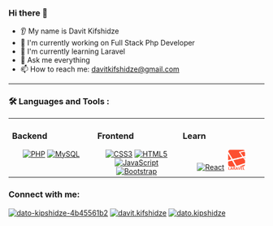 ### Hi there 👋
* 👂 My name is Davit Kifshidze
* 🔭 I'm currently working on Full Stack Php Developer
* 🌱 I'm currently learning Laravel
* 💬 Ask me everything
* 📫 How to reach me: davitkifshidze@gmail.com


---

### :hammer_and_wrench: Languages and Tools :

<table  style="width:100%">
    <tbody style="width:100%">
    <tr  style="width:100%">
        <td valign="top" width="33%">
            <h3 dir="auto"><a id="user-content-backend" class="anchor" aria - hidden="true" href="#backend">
                    <svg class="octicon octicon-link" viewBox="0 0 16 16" version="1.1" width="16" height="16" aria -
                         hidden="true">
                        <path fill - rule="evenodd"
                              d="M7.775 3.275a.75.75 0 001.06 1.06l1.25-1.25a2 2 0 112.83 2.83l-2.5 2.5a2 2 0 01-2.83 0 .75.75 0 00-1.06 1.06 3.5 3.5 0 004.95 0l2.5-2.5a3.5 3.5 0 00-4.95-4.95l-1.25 1.25zm-4.69 9.64a2 2 0 010-2.83l2.5-2.5a2 2 0 012.83 0 .75.75 0 001.06-1.06 3.5 3.5 0 00-4.95 0l-2.5 2.5a3.5 3.5 0 004.95 4.95l1.25-1.25a.75.75 0 00-1.06-1.06l-1.25 1.25a2 2 0 01-2.83 0z"></path>
                    </svg>
                </a> Backend
            </h3>
            <div align="center" dir="auto">
                <a target="_blank" rel="noopener noreferrer nofollow"
                   href="https://camo.githubusercontent.com/8cba877c9729b9af2c1e0952ce007c05a4be5bc723d56e50cf2f9f9c384a9d8e/68747470733a2f2f70726f66696c696e61746f722e7269736861762e6465762f736b696c6c732d6173736574732f7068702d6f726967696e616c2e737667"><img
                            src="https://camo.githubusercontent.com/8cba877c9729b9af2c1e0952ce007c05a4be5bc723d56e50cf2f9f9c384a9d8e/68747470733a2f2f70726f66696c696e61746f722e7269736861762e6465762f736b696c6c732d6173736574732f7068702d6f726967696e616c2e737667"
                            alt="PHP" height="50" data - canonical -
                            src="https://profilinator.rishav.dev/skills-assets/php-original.svg"
                            style="max-width: 100%;"></a>
                <a target="_blank" rel="noopener noreferrer nofollow"
                   href="https://camo.githubusercontent.com/ef8a5aaa11f861e3692439d030c83a18d6d5ebc387d6e74ca4bba728aaeac7ad/68747470733a2f2f70726f66696c696e61746f722e7269736861762e6465762f736b696c6c732d6173736574732f6d7973716c2d6f726967696e616c2d776f72646d61726b2e737667"><img
                            src="https://camo.githubusercontent.com/ef8a5aaa11f861e3692439d030c83a18d6d5ebc387d6e74ca4bba728aaeac7ad/68747470733a2f2f70726f66696c696e61746f722e7269736861762e6465762f736b696c6c732d6173736574732f6d7973716c2d6f726967696e616c2d776f72646d61726b2e737667"
                            alt="MySQL" height="50" data - canonical -
                            src="https://profilinator.rishav.dev/skills-assets/mysql-original-wordmark.svg"
                            style="max-width: 100%;"></a>
            </div>
        </td>
        <td valign="top" width="33%">
            <h3 dir="auto"><a id="user-content-frontend" class="anchor" aria - hidden="true" href="#frontend">
                    <svg class="octicon octicon-link" viewBox="0 0 16 16" version="1.1" width="16" height="16" aria -
                         hidden="true">
                        <path fill - rule="evenodd"
                              d="M7.775 3.275a.75.75 0 001.06 1.06l1.25-1.25a2 2 0 112.83 2.83l-2.5 2.5a2 2 0 01-2.83 0 .75.75 0 00-1.06 1.06 3.5 3.5 0 004.95 0l2.5-2.5a3.5 3.5 0 00-4.95-4.95l-1.25 1.25zm-4.69 9.64a2 2 0 010-2.83l2.5-2.5a2 2 0 012.83 0 .75.75 0 001.06-1.06 3.5 3.5 0 00-4.95 0l-2.5 2.5a3.5 3.5 0 004.95 4.95l1.25-1.25a.75.75 0 00-1.06-1.06l-1.25 1.25a2 2 0 01-2.83 0z"></path>
                    </svg>
                </a> Frontend
            </h3>
            <div align="center" dir="auto">
                <a target="_blank" rel="noopener noreferrer nofollow"
                   href="https://camo.githubusercontent.com/1f14c9c472b21cf8790a4fb6914be3a3181e957ecc2b397775f06a989d20cb37/68747470733a2f2f70726f66696c696e61746f722e7269736861762e6465762f736b696c6c732d6173736574732f637373332d6f726967696e616c2d776f72646d61726b2e737667"><img
                            src="https://camo.githubusercontent.com/1f14c9c472b21cf8790a4fb6914be3a3181e957ecc2b397775f06a989d20cb37/68747470733a2f2f70726f66696c696e61746f722e7269736861762e6465762f736b696c6c732d6173736574732f637373332d6f726967696e616c2d776f72646d61726b2e737667"
                            alt="CSS3" height="50" data - canonical -
                            src="https://profilinator.rishav.dev/skills-assets/css3-original-wordmark.svg"
                            style="max-width: 100%;"></a>
                <a target="_blank" rel="noopener noreferrer nofollow"
                   href="https://camo.githubusercontent.com/bfa71fe5e1eb3ca57a7e4ef9c6b2ca21414c4fdab27ac6861e211e7cfe8f7d9f/68747470733a2f2f70726f66696c696e61746f722e7269736861762e6465762f736b696c6c732d6173736574732f68746d6c352d6f726967696e616c2d776f72646d61726b2e737667"><img
                            src="https://camo.githubusercontent.com/bfa71fe5e1eb3ca57a7e4ef9c6b2ca21414c4fdab27ac6861e211e7cfe8f7d9f/68747470733a2f2f70726f66696c696e61746f722e7269736861762e6465762f736b696c6c732d6173736574732f68746d6c352d6f726967696e616c2d776f72646d61726b2e737667"
                            alt="HTML5" height="50" data - canonical -
                            src="https://profilinator.rishav.dev/skills-assets/html5-original-wordmark.svg"
                            style="max-width: 100%;"></a>
                <a target="_blank" rel="noopener noreferrer nofollow"
                   href="https://camo.githubusercontent.com/7a2b6137fa6818b1c85f86347a6b4a75ee52681d4a190c506df972e3c5459980/68747470733a2f2f70726f66696c696e61746f722e7269736861762e6465762f736b696c6c732d6173736574732f6a6176617363726970742d6f726967696e616c2e737667"><img
                            src="https://camo.githubusercontent.com/7a2b6137fa6818b1c85f86347a6b4a75ee52681d4a190c506df972e3c5459980/68747470733a2f2f70726f66696c696e61746f722e7269736861762e6465762f736b696c6c732d6173736574732f6a6176617363726970742d6f726967696e616c2e737667"
                            alt="JavaScript" height="50" data - canonical -
                            src="https://profilinator.rishav.dev/skills-assets/javascript-original.svg"
                            style="max-width: 100%;"></a>
                <a target="_blank" rel="noopener noreferrer nofollow"
                   href="https://camo.githubusercontent.com/3523bd4e344ec5909336e3891b7511da62905e8953381f6fa69c11983e8fd9f6/68747470733a2f2f70726f66696c696e61746f722e7269736861762e6465762f736b696c6c732d6173736574732f626f6f7473747261702d706c61696e2e737667"><img
                            src="https://camo.githubusercontent.com/3523bd4e344ec5909336e3891b7511da62905e8953381f6fa69c11983e8fd9f6/68747470733a2f2f70726f66696c696e61746f722e7269736861762e6465762f736b696c6c732d6173736574732f626f6f7473747261702d706c61696e2e737667"
                            alt="Bootstrap" height="50" data - canonical -
                            src="https://profilinator.rishav.dev/skills-assets/bootstrap-plain.svg"
                            style="max-width: 100%;"></a>
            </div>
        </td>
        <td valign="top" width="33%">
            <h3 dir="auto"><a id="user-content-backend" class="anchor" aria - hidden="true" href="#learn">
                    <svg class="octicon octicon-link" viewBox="0 0 16 16" version="1.1" width="16" height="16" aria -
                         hidden="true">
                        <path fill - rule="evenodd"
                              d="M7.775 3.275a.75.75 0 001.06 1.06l1.25-1.25a2 2 0 112.83 2.83l-2.5 2.5a2 2 0 01-2.83 0 .75.75 0 00-1.06 1.06 3.5 3.5 0 004.95 0l2.5-2.5a3.5 3.5 0 00-4.95-4.95l-1.25 1.25zm-4.69 9.64a2 2 0 010-2.83l2.5-2.5a2 2 0 012.83 0 .75.75 0 001.06-1.06 3.5 3.5 0 00-4.95 0l-2.5 2.5a3.5 3.5 0 004.95 4.95l1.25-1.25a.75.75 0 00-1.06-1.06l-1.25 1.25a2 2 0 01-2.83 0z"></path>
                    </svg>
                </a> Learn
            </h3>
            <div align="center" dir="auto">
                <a target="_blank" rel="noopener noreferrer nofollow"
                   href="https://camo.githubusercontent.com/518977ed5e52020624daf41cf644046368af610f19a7b1220dd1d58377d08288/68747470733a2f2f70726f66696c696e61746f722e7269736861762e6465762f736b696c6c732d6173736574732f72656163742d6f726967696e616c2d776f72646d61726b2e737667"><img
                            src="https://camo.githubusercontent.com/518977ed5e52020624daf41cf644046368af610f19a7b1220dd1d58377d08288/68747470733a2f2f70726f66696c696e61746f722e7269736861762e6465762f736b696c6c732d6173736574732f72656163742d6f726967696e616c2d776f72646d61726b2e737667"
                            alt="React" height="50" data - canonical -
                            src="https://profilinator.rishav.dev/skills-assets/react-original-wordmark.svg"
                            style="max-width: 100%;"></a>
                <a href="https://laravel.com/" target="_blank"
                   rel="noreferrer"> <img
                            src="https://raw.githubusercontent.com/devicons/devicon/master/icons/laravel/laravel-plain-wordmark.svg"
                            alt="laravel" width="40" height="40"/> </a>
            </div>
        </td>
    </tr>
    </tbody>
</table>


<h3 align="left">Connect with me:</h3>
<p align="left">
<a href="https://linkedin.com/in/dato-kipshidze-4b45561b2" target="blank"><img align="center" src="https://raw.githubusercontent.com/rahuldkjain/github-profile-readme-generator/master/src/images/icons/Social/linked-in-alt.svg" alt="dato-kipshidze-4b45561b2" height="30" width="40" /></a>
<a href="https://fb.com/davit.kifshidze" target="blank"><img align="center" src="https://raw.githubusercontent.com/rahuldkjain/github-profile-readme-generator/master/src/images/icons/Social/facebook.svg" alt="davit.kifshidze" height="30" width="40" /></a>
<a href="https://instagram.com/dato.kipshidze" target="blank"><img align="center" src="https://raw.githubusercontent.com/rahuldkjain/github-profile-readme-generator/master/src/images/icons/Social/instagram.svg" alt="dato.kipshidze" height="30" width="40" /></a>
</p>
